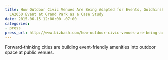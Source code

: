 ```yaml
---
title: How Outdoor Civic Venues Are Being Adapted for Events, Goldhirsh Foundation's
  LA2050 Event at Grand Park as a Case Study
date: 2015-06-15 12:00:00 -07:00
categories:
- press
press_url: http://www.bizbash.com/how-outdoor-civic-venues-are-being-adapted-for-events/new-york/story/30559/#.VX9bzorF_gG
---
```


Forward-thinking cities are building event-friendly amenities into outdoor space at public venues.
